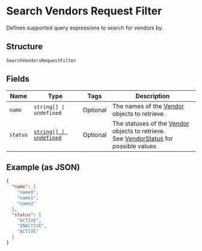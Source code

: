 
# Search Vendors Request Filter

Defines supported query expressions to search for vendors by.

## Structure

`SearchVendorsRequestFilter`

## Fields

| Name | Type | Tags | Description |
|  --- | --- | --- | --- |
| `name` | `string[] \| undefined` | Optional | The names of the [Vendor](entity:Vendor) objects to retrieve. |
| `status` | [`string[] \| undefined`](../../doc/models/vendor-status.md) | Optional | The statuses of the [Vendor](entity:Vendor) objects to retrieve.<br>See [VendorStatus](#type-vendorstatus) for possible values |

## Example (as JSON)

```json
{
  "name": [
    "name0",
    "name1",
    "name2"
  ],
  "status": [
    "ACTIVE",
    "INACTIVE",
    "ACTIVE"
  ]
}
```

